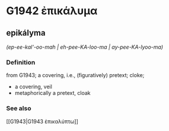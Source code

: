 # G1942 ἐπικάλυμα

## epikályma

_(ep-ee-kal'-oo-mah | eh-pee-KA-loo-ma | ay-pee-KA-lyoo-ma)_

### Definition

from G1943; a covering, i.e., (figuratively) pretext; cloke; 

- a covering, veil
- metaphorically a pretext, cloak

### See also

[[G1943|G1943 ἐπικαλύπτω]]
